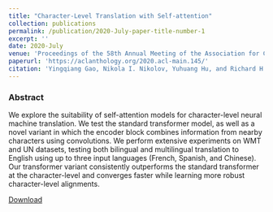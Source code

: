 ```yaml
---
title: "Character-Level Translation with Self-attention"
collection: publications
permalink: /publication/2020-July-paper-title-number-1
excerpt: ''
date: 2020-July
venue: 'Proceedings of the 58th Annual Meeting of the Association for Computational Linguistics'
paperurl: 'https://aclanthology.org/2020.acl-main.145/'
citation: 'Yingqiang Gao, Nikola I. Nikolov, Yuhuang Hu, and Richard H.R. Hahnloser. 2020. Character-Level Translation with Self-attention. In Proceedings of the 58th Annual Meeting of the Association for Computational Linguistics, pages 1591–1604, Online. Association for Computational Linguistics.'
---
```


### Abstract 

We explore the suitability of self-attention models for character-level neural machine translation. We test the standard transformer model, as well as a novel variant in which the encoder block combines information from nearby characters using convolutions. We perform extensive experiments on WMT and UN datasets, testing both bilingual and multilingual translation to English using up to three input languages (French, Spanish, and Chinese). Our transformer variant consistently outperforms the standard transformer at the character-level and converges faster while learning more robust character-level alignments.

[Download](https://aclanthology.org/2020.acl-main.145/)